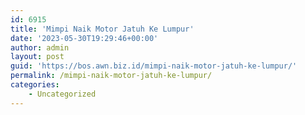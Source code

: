```yaml
---
id: 6915
title: 'Mimpi Naik Motor Jatuh Ke Lumpur'
date: '2023-05-30T19:29:46+00:00'
author: admin
layout: post
guid: 'https://bos.awn.biz.id/mimpi-naik-motor-jatuh-ke-lumpur/'
permalink: /mimpi-naik-motor-jatuh-ke-lumpur/
categories:
    - Uncategorized
---
```


